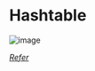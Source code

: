 # Hashtable

![image](https://github.com/LucasDiasJorge/Hashtable/assets/78762601/7e44adc9-53df-49a1-93a2-10e6d1a2645c)


_[Refer](https://www.youtube.com/watch?v=2Ti5yvumFTU)_
